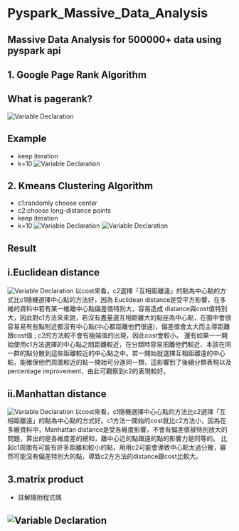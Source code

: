 # Pyspark_Massive_Data_Analysis

## Massive Data Analysis for 500000+ data using pyspark api

## 1. Google Page Rank Algorithm
## What is pagerank?
![Variable Declaration](/pyspark_img/googlepagerank.jpeg)
## Example
* keep iteration 
* k=10
![Variable Declaration](/pyspark_img/pagerankkkk.jpeg)
## 2. Kmeans Clustering Algorithm
* c1:randomly choose center 
* c2:choose long-distance points
* keep iteration
* k=10
![Variable Declaration](/pyspark_img/kmeans_algo.png
)
![Variable Declaration](/pyspark_img/kmeanss.png)
## Result
## i.Euclidean distance
![Variable Declaration](/pyspark_img/Euclidean.png)
以cost來看，c2選擇「互相距離遠」的點為中心點的⽅式比c1隨機選擇中心點的⽅法好，因為 Euclidean distance是受平方影響，在多維的資料中若有某一維離中心點偏差值特別大，容易造成 distance與cost值特別大，因此對c1方法來來說，若沒有盡量選互相距離大的點座為中心點，在圖中會很容易易有些點附近都沒有中心點(中心都距離他們很遠)，偏差值會太大而主導距離跟cost值 ; c2的⽅法較不會有極端值的出現，因此cost會較小。 還有如果⼀一開始使用c1⽅法選擇的中⼼點之間距離較近，在分類時容易把離他們較近、本該在同⼀群的點分散到這些距離較近的中⼼點之中。若一開始就選擇互相距離遠的中⼼點，能確保他們周圍較近的點⼀開始可分進同⼀類，這影響到了後續分類表現以及percentage improvement，由此可觀察到c2的表現較好。
## ii.Manhattan distance
![Variable Declaration](/pyspark_img/manhattan.png)
以cost來看，c1隨機選擇中⼼心點的⽅法比c2選擇「互相距離遠」的點為中心點的⽅式好。c1⽅法⼀開始的cost就比c2⽅法⼩，因為在多維資料中，Manhattan distance是受各維度影響，不會有偏差值被特別放大的問題，算出的是各維度差的總和，離中心近的點跟遠的點的影響力是同等的。 比起c1周圍有可能有許多距離和較小的點，⽤用c2可能會導致中心點太過分散，雖然可能沒有偏差特別大的點，導致c2⽅方法的distance跟cost比較大。
## 3.matrix product
* 註解隨附程式碼
## ![Variable Declaration](/pyspark_img/matrix-multiplication.png)
